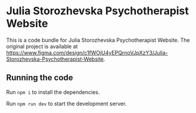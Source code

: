 
  # Julia Storozhevska Psychotherapist Website

  This is a code bundle for Julia Storozhevska Psychotherapist Website. The original project is available at https://www.figma.com/design/c1fWOjU4yEPQrnoVJpXzY3/Julia-Storozhevska-Psychotherapist-Website.

  ## Running the code

  Run `npm i` to install the dependencies.

  Run `npm run dev` to start the development server.
  
